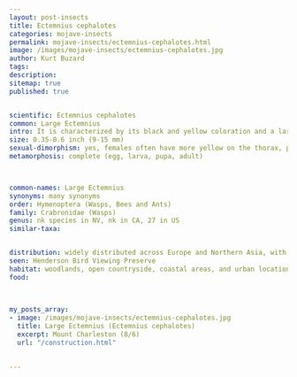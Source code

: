 ```yaml
---
layout: post-insects
title: Ectemnius cephalotes
categories: mojave-insects
permalink: mojave-insects/ectemnius-cephalotes.html
image: /images/mojave-insects/ectemnius-cephalotes.jpg
author: Kurt Buzard
tags: 
description: 
sitemap: true
published: true


scientific: Ectemnius cephalotes
common: Large Ectemnius
intro: It is characterized by its black and yellow coloration and a large, square-shaped head. It is a solitary digger wasp that preys on flies and is not a threat to humans. They are considered beneficial due to their role in controlling fly populations and their potential contribution to pollination. Ectemnius cephalotes do not dig in sand but in soft wood instead. A nest may have one main entrance with several females using it. They bore lateral tunnels with separate cells capable of containing up to a dozen prey items apiece. The males, as usual, are smaller and play no part in breeding once mating has occurred.
size: 0.35-0.6 inch (9-15 mm)
sexual-dimorphism: yes, females often have more yellow on the thorax, particularly a yellow collar and scutellum, while males may have more extensive yellow markings on the underside of the abdomen. Males also have a distinctive feature of having knobbly antennae.
metamorphosis: complete (egg, larva, pupa, adult)



common-names: Large Ectemnius
synonyms: many synonyms
order: Hymenoptera (Wasps, Bees and Ants)
family: Crabronidae (Wasps)
genus: nk species in NV, nk in CA, 27 in US
similar-taxa: 


distribution: widely distributed across Europe and Northern Asia, with a presence in North America as well
seen: Henderson Bird Viewing Preserve
habitat: woodlands, open countryside, coastal areas, and urban locations, particularly where dead wood is present. It can be found nesting in soft wood, such as old logs and tree stumps
food: 
 
   

my_posts_array:
- image: /images/mojave-insects/ectemnius-cephalotes.jpg
  title: Large Ectemnius (Ectemnius cephalotes)
  excerpt: Mount Charleston (8/6)
  url: "/construction.html"

 
---
```

  
  
 <p></p>
  